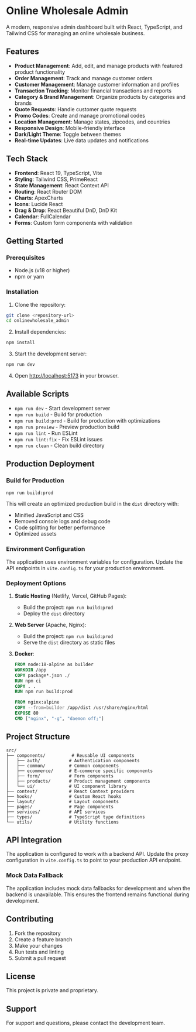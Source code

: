 # Online Wholesale Admin

A modern, responsive admin dashboard built with React, TypeScript, and Tailwind CSS for managing an online wholesale business.

## Features

- **Product Management**: Add, edit, and manage products with featured product functionality
- **Order Management**: Track and manage customer orders
- **Customer Management**: Manage customer information and profiles
- **Transaction Tracking**: Monitor financial transactions and reports
- **Category & Brand Management**: Organize products by categories and brands
- **Quote Requests**: Handle customer quote requests
- **Promo Codes**: Create and manage promotional codes
- **Location Management**: Manage states, zipcodes, and countries
- **Responsive Design**: Mobile-friendly interface
- **Dark/Light Theme**: Toggle between themes
- **Real-time Updates**: Live data updates and notifications

## Tech Stack

- **Frontend**: React 19, TypeScript, Vite
- **Styling**: Tailwind CSS, PrimeReact
- **State Management**: React Context API
- **Routing**: React Router DOM
- **Charts**: ApexCharts
- **Icons**: Lucide React
- **Drag & Drop**: React Beautiful DnD, DnD Kit
- **Calendar**: FullCalendar
- **Forms**: Custom form components with validation

## Getting Started

### Prerequisites

- Node.js (v18 or higher)
- npm or yarn

### Installation

1. Clone the repository:
```bash
git clone <repository-url>
cd onlinewholesale_admin
```

2. Install dependencies:
```bash
npm install
```

3. Start the development server:
```bash
npm run dev
```

4. Open [http://localhost:5173](http://localhost:5173) in your browser.

## Available Scripts

- `npm run dev` - Start development server
- `npm run build` - Build for production
- `npm run build:prod` - Build for production with optimizations
- `npm run preview` - Preview production build
- `npm run lint` - Run ESLint
- `npm run lint:fix` - Fix ESLint issues
- `npm run clean` - Clean build directory

## Production Deployment

### Build for Production

```bash
npm run build:prod
```

This will create an optimized production build in the `dist` directory with:
- Minified JavaScript and CSS
- Removed console logs and debug code
- Code splitting for better performance
- Optimized assets

### Environment Configuration

The application uses environment variables for configuration. Update the API endpoints in `vite.config.ts` for your production environment.

### Deployment Options

1. **Static Hosting** (Netlify, Vercel, GitHub Pages):
   - Build the project: `npm run build:prod`
   - Deploy the `dist` directory

2. **Web Server** (Apache, Nginx):
   - Build the project: `npm run build:prod`
   - Serve the `dist` directory as static files

3. **Docker**:
   ```dockerfile
   FROM node:18-alpine as builder
   WORKDIR /app
   COPY package*.json ./
   RUN npm ci
   COPY . .
   RUN npm run build:prod

   FROM nginx:alpine
   COPY --from=builder /app/dist /usr/share/nginx/html
   EXPOSE 80
   CMD ["nginx", "-g", "daemon off;"]
   ```

## Project Structure

```
src/
├── components/          # Reusable UI components
│   ├── auth/           # Authentication components
│   ├── common/         # Common components
│   ├── ecommerce/      # E-commerce specific components
│   ├── form/           # Form components
│   ├── products/       # Product management components
│   └── ui/             # UI component library
├── context/            # React Context providers
├── hooks/              # Custom React hooks
├── layout/             # Layout components
├── pages/              # Page components
├── services/           # API services
├── types/              # TypeScript type definitions
└── utils/              # Utility functions
```

## API Integration

The application is configured to work with a backend API. Update the proxy configuration in `vite.config.ts` to point to your production API endpoint.

### Mock Data Fallback

The application includes mock data fallbacks for development and when the backend is unavailable. This ensures the frontend remains functional during development.

## Contributing

1. Fork the repository
2. Create a feature branch
3. Make your changes
4. Run tests and linting
5. Submit a pull request

## License

This project is private and proprietary.

## Support

For support and questions, please contact the development team.
